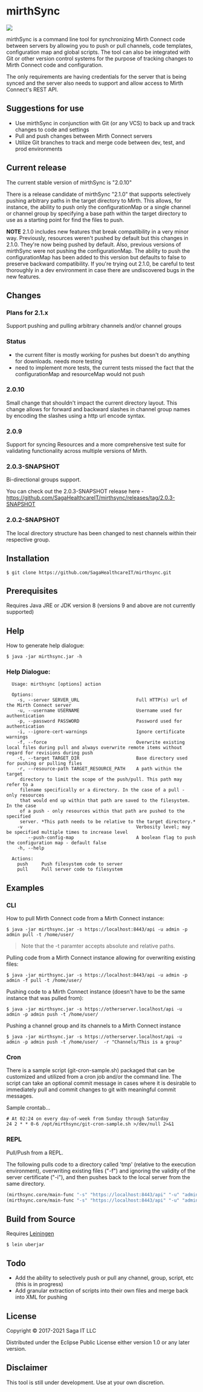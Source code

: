 # mirthSync

![](https://github.com/SagaHealthcareIT/mirthsync/workflows/Clojure%20CI/badge.svg)

mirthSync is a command line tool for synchronizing Mirth Connect code
between servers by allowing you to push or pull channels, code
templates, configuration map and global scripts. The tool can also be
integrated with Git or other version control systems for the purpose
of tracking changes to Mirth Connect code and configuration. 

The only requirements are having credentials for the server that is
being synced and the server also needs to support and allow access to
Mirth Connect's REST API.

## Suggestions for use

- Use mirthSync in conjunction with Git (or any VCS) to back up and
  track changes to code and settings
- Pull and push changes between Mirth Connect servers
- Utilize Git branches to track and merge code between dev, test, and
  prod environments

## Current release

The current stable version of mirthSync is "2.0.10"

There is a release candidate of mirthSync "2.1.0" that supports selectively
pushing arbitrary paths in the target directory to Mirth. This allows, for
instance, the ability to push only the configurationMap or a single channel or
channel group by specifying a base path within the target directory to use as a
starting point for find the files to push.

**NOTE** 2.1.0 includes new features that break compatibility in a very minor
way. Previously, resources weren't pushed by default but this changes in 2.1.0.
They're now being pushed by default. Also, previous versions of mirthSync were
not pushing the configurationMap. The ability to push the configurationMap has
been added to this version but defaults to false to preserve backward
compatibility. If you're trying out 2.1.0, be careful to test thoroughly in a
dev environment in case there are undiscovered bugs in the new features.

## Changes

### Plans for 2.1.x

Support pushing and pulling arbitrary channels and/or channel groups

### Status

- the current filter is mostly working for pushes but doesn't do anything for
  downloads. needs more testing
- need to implement more tests, the current tests missed the fact that the
  configurationMap and resourceMap would not push

### 2.0.10

Small change that shouldn't impact the current directory layout. This change
allows for forward and backward slashes in channel group names by encoding the
slashes using a http url encode syntax.

### 2.0.9

Support for syncing Resources and a more comprehensive test suite for
validating functionality across multiple versions of Mirth.

### 2.0.3-SNAPSHOT

Bi-directional groups support.

You can check out the 2.0.3-SNAPSHOT release here - https://github.com/SagaHealthcareIT/mirthsync/releases/tag/2.0.3-SNAPSHOT

### 2.0.2-SNAPSHOT

The local directory structure has been changed to nest channels within
their respective group.

## Installation 

`$ git clone https://github.com/SagaHealthcareIT/mirthsync.git`


## Prerequisites 

Requires Java JRE or JDK version 8 (versions 9 and above are not
currently supported)


## Help

How to generate help dialogue:

`$ java -jar mirthsync.jar -h`

### Help Dialogue:

``` text
  Usage: mirthsync [options] action

  Options:
    -s, --server SERVER_URL                     Full HTTP(s) url of the Mirth Connect server
    -u, --username USERNAME                     Username used for authentication
    -p, --password PASSWORD                     Password used for authentication
    -i, --ignore-cert-warnings                  Ignore certificate warnings
    -f, --force                                 Overwrite existing local files during pull and always overwrite remote items without regard for revisions during push
    -t, --target TARGET_DIR                     Base directory used for pushing or pulling files
    -r, --resource-path TARGET_RESOURCE_PATH    A path within the target
     directory to limit the scope of the push/pull. This path may refer to a
     filename specifically or a directory. In the case of a pull - only resources
     that would end up within that path are saved to the filesystem. In the case
     of a push - only resources within that path are pushed to the specified
     server. *This path needs to be relative to the target directory.*
    -v                                          Verbosity level; may be specified multiple times to increase level
        --push-config-map                       A boolean flag to push the configuration map - default false
    -h, --help

  Actions:
    push     Push filesystem code to server
    pull     Pull server code to filesystem
```

## Examples

### CLI

How to pull Mirth Connect code from a Mirth Connect instance:

``` shell
$ java -jar mirthsync.jar -s https://localhost:8443/api -u admin -p admin pull -t /home/user/
```
> Note that the -t paramter accepts absolute and relative paths.

Pulling code from a Mirth Connect instance allowing for overwriting existing files:

``` shell
$ java -jar mirthsync.jar -s https://localhost:8443/api -u admin -p admin -f pull -t /home/user/
```
Pushing code to a Mirth Connect instance (doesn't have to be the same
instance that was pulled from):

``` shell
$ java -jar mirthsync.jar -s https://otherserver.localhost/api -u admin -p admin push -t /home/user/
```

Pushing a channel group and its channels to a Mirth Connect instance

``` shell
$ java -jar mirthsync.jar -s https://otherserver.localhost/api -u admin -p admin push -t /home/user/  -r "Channels/This is a group"
```

### Cron

There is a sample script (git-cron-sample.sh) packaged that can be
customized and utilized from a cron job and/or the command line. The
script can take an optional commit message in cases where it is
desirable to immediately pull and commit changes to git with
meaningful commit messages.

Sample crontab...

``` shell
# At 02:24 on every day-of-week from Sunday through Saturday 
24 2 * * 0-6 /opt/mirthsync/git-cron-sample.sh >/dev/null 2>&1
```

### REPL

Pull/Push from a REPL.

The following pulls code to a directory called 'tmp' (relative to the
execution environment), overwriting existing files ("-f") and ignoring
the validity of the server certificate ("-i"), and then pushes back to
the local server from the same directory.

``` clj
(mirthsync.core/main-func "-s" "https://localhost:8443/api" "-u" "admin" "-p" "admin" "-t" "target/tmp" "-f" "-i" "pull")
(mirthsync.core/main-func "-s" "https://localhost:8443/api" "-u" "admin" "-p" "admin" "-t" "target/tmp" "-f" "-i" "push")
```

## Build from Source

Requires [Leiningen](https://leiningen.org/)

`$ lein uberjar`

## Todo

- Add the ability to selectively push or pull any channel, group,
  script, etc (this is in progress)
- Add granular extraction of scripts into their own files and merge
  back into XML for pushing

## License

Copyright © 2017-2021 Saga IT LLC

Distributed under the Eclipse Public License either version 1.0 or any later version.

## Disclaimer

This tool is still under development. Use at your own discretion. 

